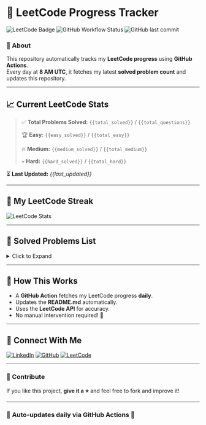 # 🚀 LeetCode Progress Tracker

![LeetCode Badge](https://img.shields.io/badge/Solved_Problems-🚀_Auto--Updating-blue?style=for-the-badge)
![GitHub Workflow Status](https://img.shields.io/github/actions/workflow/status/Charanbyreddy/Leetcode-Progress/leetcode-sync.yml?style=for-the-badge)
![GitHub last commit](https://img.shields.io/github/last-commit/Charanbyreddy/Leetcode-Progress?style=for-the-badge)

### **📌 About**
This repository automatically tracks my **LeetCode progress** using **GitHub Actions**.  
Every day at **8 AM UTC**, it fetches my latest **solved problem count** and updates this repository.

---

## 📈 **Current LeetCode Stats**
> ✅ **Total Problems Solved:** `{{total_solved}}` / `{{total_questions}}`
>
> 🏆 **Easy:** `{{easy_solved}}` / `{{total_easy}}`
>
> 🔥 **Medium:** `{{medium_solved}}` / `{{total_medium}}`
>
> 💀 **Hard:** `{{hard_solved}}` / `{{total_hard}}`

⏳ **Last Updated:** _{{last_updated}}_

---

## 🚀 **My LeetCode Streak**
![LeetCode Stats](https://leetcard.jacoblin.cool/raziord2717?theme=dark&font=Fira%20Code)

---

## 📝 **Solved Problems List**
<details>
<summary>Click to Expand</summary>

{{problem_list}}

</details>

---

## 📌 **How This Works**
- A **GitHub Action** fetches my LeetCode progress **daily**.
- Updates the **README.md** automatically.
- Uses the **LeetCode API** for accuracy.
- No manual intervention required! 🤖

---

## 📣 **Connect With Me**
[![LinkedIn](https://img.shields.io/badge/LinkedIn-Charanbyreddy-blue?style=for-the-badge&logo=linkedin)](https://www.linkedin.com/in/yourprofile/)
[![GitHub](https://img.shields.io/badge/GitHub-Charanbyreddy-black?style=for-the-badge&logo=github)](https://github.com/Charanbyreddy)
[![LeetCode](https://img.shields.io/badge/LeetCode-Profile-orange?style=for-the-badge&logo=leetcode)](https://leetcode.com/raziord2717/)

---

### **📌 Contribute**
If you like this project, **give it a ⭐** and feel free to fork and improve it!

---

### 🔄 **Auto-updates daily via GitHub Actions** 🚀

